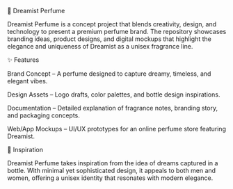 🌸 Dreamist Perfume

Dreamist Perfume is a concept project that blends creativity, design, and technology to present a premium perfume brand. The repository showcases branding ideas, product designs, and digital mockups that highlight the elegance and uniqueness of Dreamist as a unisex fragrance line.

✨ Features

Brand Concept – A perfume designed to capture dreamy, timeless, and elegant vibes.

Design Assets – Logo drafts, color palettes, and bottle design inspirations.

Documentation – Detailed explanation of fragrance notes, branding story, and packaging concepts.

Web/App Mockups – UI/UX prototypes for an online perfume store featuring Dreamist.

🎨 Inspiration

Dreamist Perfume takes inspiration from the idea of dreams captured in a bottle. With minimal yet sophisticated design, it appeals to both men and women, offering a unisex identity that resonates with modern elegance.
